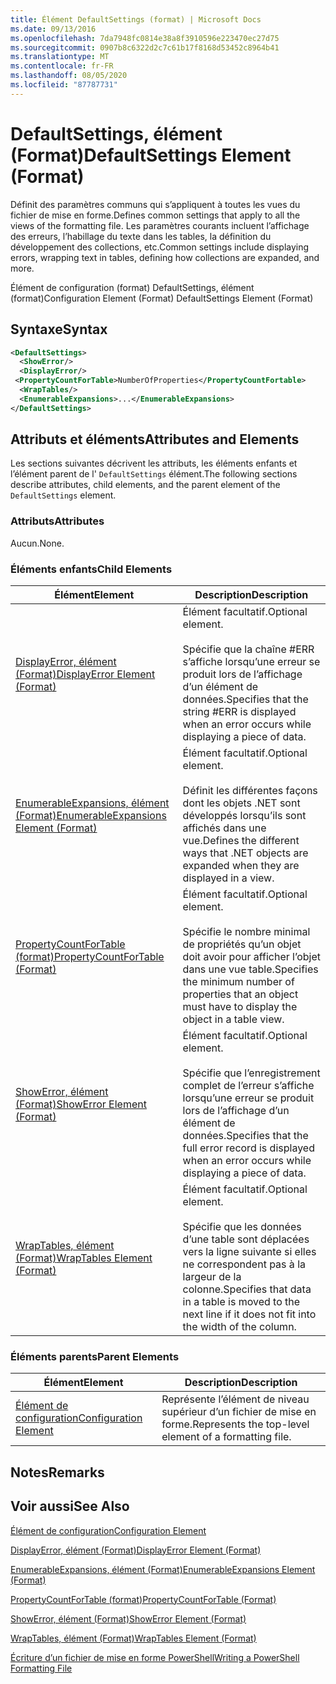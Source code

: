 ```yaml
---
title: Élément DefaultSettings (format) | Microsoft Docs
ms.date: 09/13/2016
ms.openlocfilehash: 7da7948fc0814e38a8f3910596e223470ec27d75
ms.sourcegitcommit: 0907b8c6322d2c7c61b17f8168d53452c8964b41
ms.translationtype: MT
ms.contentlocale: fr-FR
ms.lasthandoff: 08/05/2020
ms.locfileid: "87787731"
---
```

# <a name="defaultsettings-element-format"></a><span data-ttu-id="da282-102">DefaultSettings, élément (Format)</span><span class="sxs-lookup"><span data-stu-id="da282-102">DefaultSettings Element (Format)</span></span>

<span data-ttu-id="da282-103">Définit des paramètres communs qui s’appliquent à toutes les vues du fichier de mise en forme.</span><span class="sxs-lookup"><span data-stu-id="da282-103">Defines common settings that apply to all the views of the formatting file.</span></span> <span data-ttu-id="da282-104">Les paramètres courants incluent l’affichage des erreurs, l’habillage du texte dans les tables, la définition du développement des collections, etc.</span><span class="sxs-lookup"><span data-stu-id="da282-104">Common settings include displaying errors, wrapping text in tables, defining how collections are expanded, and more.</span></span>

<span data-ttu-id="da282-105">Élément de configuration (format) DefaultSettings, élément (format)</span><span class="sxs-lookup"><span data-stu-id="da282-105">Configuration Element (Format) DefaultSettings Element (Format)</span></span>

## <a name="syntax"></a><span data-ttu-id="da282-106">Syntaxe</span><span class="sxs-lookup"><span data-stu-id="da282-106">Syntax</span></span>

```xml
<DefaultSettings>
  <ShowError/>
  <DisplayError/>
 <PropertyCountForTable>NumberOfProperties</PropertyCountFortable>
  <WrapTables/>
  <EnumerableExpansions>...</EnumerableExpansions>
</DefaultSettings>
```

## <a name="attributes-and-elements"></a><span data-ttu-id="da282-107">Attributs et éléments</span><span class="sxs-lookup"><span data-stu-id="da282-107">Attributes and Elements</span></span>

<span data-ttu-id="da282-108">Les sections suivantes décrivent les attributs, les éléments enfants et l’élément parent de l' `DefaultSettings` élément.</span><span class="sxs-lookup"><span data-stu-id="da282-108">The following sections describe attributes, child elements, and the parent element of the `DefaultSettings` element.</span></span>

### <a name="attributes"></a><span data-ttu-id="da282-109">Attributs</span><span class="sxs-lookup"><span data-stu-id="da282-109">Attributes</span></span>

<span data-ttu-id="da282-110">Aucun.</span><span class="sxs-lookup"><span data-stu-id="da282-110">None.</span></span>

### <a name="child-elements"></a><span data-ttu-id="da282-111">Éléments enfants</span><span class="sxs-lookup"><span data-stu-id="da282-111">Child Elements</span></span>

|<span data-ttu-id="da282-112">Élément</span><span class="sxs-lookup"><span data-stu-id="da282-112">Element</span></span>|<span data-ttu-id="da282-113">Description</span><span class="sxs-lookup"><span data-stu-id="da282-113">Description</span></span>|
|-------------|-----------------|
|[<span data-ttu-id="da282-114">DisplayError, élément (Format)</span><span class="sxs-lookup"><span data-stu-id="da282-114">DisplayError Element (Format)</span></span>](./displayerror-element-format.md)|<span data-ttu-id="da282-115">Élément facultatif.</span><span class="sxs-lookup"><span data-stu-id="da282-115">Optional element.</span></span><br /><br /> <span data-ttu-id="da282-116">Spécifie que la chaîne #ERR s’affiche lorsqu’une erreur se produit lors de l’affichage d’un élément de données.</span><span class="sxs-lookup"><span data-stu-id="da282-116">Specifies that the string #ERR is displayed when an error occurs while displaying a piece of data.</span></span>|
|[<span data-ttu-id="da282-117">EnumerableExpansions, élément (Format)</span><span class="sxs-lookup"><span data-stu-id="da282-117">EnumerableExpansions Element (Format)</span></span>](./enumerableexpansions-element-format.md)|<span data-ttu-id="da282-118">Élément facultatif.</span><span class="sxs-lookup"><span data-stu-id="da282-118">Optional element.</span></span><br /><br /> <span data-ttu-id="da282-119">Définit les différentes façons dont les objets .NET sont développés lorsqu’ils sont affichés dans une vue.</span><span class="sxs-lookup"><span data-stu-id="da282-119">Defines the different ways that .NET objects are expanded when they are displayed in a view.</span></span>|
|[<span data-ttu-id="da282-120">PropertyCountForTable (format)</span><span class="sxs-lookup"><span data-stu-id="da282-120">PropertyCountForTable (Format)</span></span>](./propertycountfortable-element-format.md)|<span data-ttu-id="da282-121">Élément facultatif.</span><span class="sxs-lookup"><span data-stu-id="da282-121">Optional element.</span></span><br /><br /> <span data-ttu-id="da282-122">Spécifie le nombre minimal de propriétés qu’un objet doit avoir pour afficher l’objet dans une vue table.</span><span class="sxs-lookup"><span data-stu-id="da282-122">Specifies the minimum number of properties that an object must have to display the object in a table view.</span></span>|
|[<span data-ttu-id="da282-123">ShowError, élément (Format)</span><span class="sxs-lookup"><span data-stu-id="da282-123">ShowError Element (Format)</span></span>](./showerror-element-format.md)|<span data-ttu-id="da282-124">Élément facultatif.</span><span class="sxs-lookup"><span data-stu-id="da282-124">Optional element.</span></span><br /><br /> <span data-ttu-id="da282-125">Spécifie que l’enregistrement complet de l’erreur s’affiche lorsqu’une erreur se produit lors de l’affichage d’un élément de données.</span><span class="sxs-lookup"><span data-stu-id="da282-125">Specifies that the full error record is displayed when an error occurs while displaying a piece of data.</span></span>|
|[<span data-ttu-id="da282-126">WrapTables, élément (Format)</span><span class="sxs-lookup"><span data-stu-id="da282-126">WrapTables Element (Format)</span></span>](./wraptables-element-format.md)|<span data-ttu-id="da282-127">Élément facultatif.</span><span class="sxs-lookup"><span data-stu-id="da282-127">Optional element.</span></span><br /><br /> <span data-ttu-id="da282-128">Spécifie que les données d’une table sont déplacées vers la ligne suivante si elles ne correspondent pas à la largeur de la colonne.</span><span class="sxs-lookup"><span data-stu-id="da282-128">Specifies that data in a table is moved to the next line if it does not fit into the width of the column.</span></span>|

### <a name="parent-elements"></a><span data-ttu-id="da282-129">Éléments parents</span><span class="sxs-lookup"><span data-stu-id="da282-129">Parent Elements</span></span>

|<span data-ttu-id="da282-130">Élément</span><span class="sxs-lookup"><span data-stu-id="da282-130">Element</span></span>|<span data-ttu-id="da282-131">Description</span><span class="sxs-lookup"><span data-stu-id="da282-131">Description</span></span>|
|-------------|-----------------|
|[<span data-ttu-id="da282-132">Élément de configuration</span><span class="sxs-lookup"><span data-stu-id="da282-132">Configuration Element</span></span>](./configuration-element-format.md)|<span data-ttu-id="da282-133">Représente l’élément de niveau supérieur d’un fichier de mise en forme.</span><span class="sxs-lookup"><span data-stu-id="da282-133">Represents the top-level element of a formatting file.</span></span>|

## <a name="remarks"></a><span data-ttu-id="da282-134">Notes</span><span class="sxs-lookup"><span data-stu-id="da282-134">Remarks</span></span>

## <a name="see-also"></a><span data-ttu-id="da282-135">Voir aussi</span><span class="sxs-lookup"><span data-stu-id="da282-135">See Also</span></span>

[<span data-ttu-id="da282-136">Élément de configuration</span><span class="sxs-lookup"><span data-stu-id="da282-136">Configuration Element</span></span>](./configuration-element-format.md)

[<span data-ttu-id="da282-137">DisplayError, élément (Format)</span><span class="sxs-lookup"><span data-stu-id="da282-137">DisplayError Element (Format)</span></span>](./displayerror-element-format.md)

[<span data-ttu-id="da282-138">EnumerableExpansions, élément (Format)</span><span class="sxs-lookup"><span data-stu-id="da282-138">EnumerableExpansions Element (Format)</span></span>](./enumerableexpansions-element-format.md)

[<span data-ttu-id="da282-139">PropertyCountForTable (format)</span><span class="sxs-lookup"><span data-stu-id="da282-139">PropertyCountForTable (Format)</span></span>](./propertycountfortable-element-format.md)

[<span data-ttu-id="da282-140">ShowError, élément (Format)</span><span class="sxs-lookup"><span data-stu-id="da282-140">ShowError Element (Format)</span></span>](./showerror-element-format.md)

[<span data-ttu-id="da282-141">WrapTables, élément (Format)</span><span class="sxs-lookup"><span data-stu-id="da282-141">WrapTables Element (Format)</span></span>](./wraptables-element-format.md)

[<span data-ttu-id="da282-142">Écriture d’un fichier de mise en forme PowerShell</span><span class="sxs-lookup"><span data-stu-id="da282-142">Writing a PowerShell Formatting File</span></span>](./writing-a-powershell-formatting-file.md)
